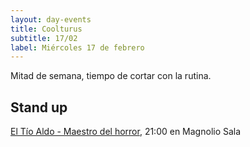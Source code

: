 ```yaml
---
layout: day-events
title: Coolturus
subtitle: 17/02
label: Miércoles 17 de febrero
---
```

Mitad de semana, tiempo de cortar con la rutina.

## Stand up

[El Tío Aldo - Maestro del horror](https://magnoliosala.uy/evento/el-tio-aldo_5), 21:00 en Magnolio Sala
